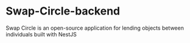 # Swap-Circle-backend
Swap Circle is an open-source application for lending objects between individuals built with NestJS
